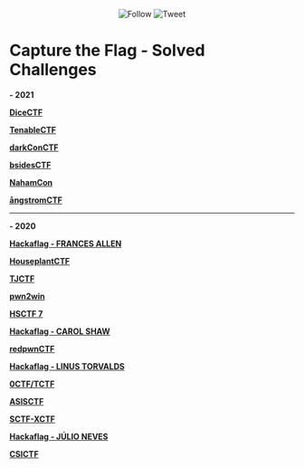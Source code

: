 <p align="center">
    <img alt="Follow" src="https://img.shields.io/github/followers/EffectRenan?style=social">
    <img alt="Tweet" src="https://img.shields.io/twitter/follow/EffectRenan?label=Follow&style=social">
</p>

# Capture the Flag - Solved Challenges

**- 2021**

**[DiceCTF](https://github.com/EffectRenan/CTF/tree/DiceCTF_2021)**

**[TenableCTF](https://github.com/EffectRenan/CTF/tree/TenableCTF_2021)**

**[darkConCTF](https://github.com/EffectRenan/CTF/tree/darkConCTF_2021)**

**[bsidesCTF](https://github.com/EffectRenan/CTF/tree/bsidesCTF_2021)**

**[NahamCon](https://github.com/EffectRenan/CTF/tree/nahamconCTF_2021)**

**[ångstromCTF](https://github.com/EffectRenan/CTF/tree/angstromCTF_2021)**

***

**- 2020**

**[Hackaflag - FRANCES ALLEN](https://github.com/EffectRenan/CTF/tree/hackaflag_2020_FRANCES-ALLEN)**

**[HouseplantCTF](https://github.com/EffectRenan/CTF/tree/HouseplantCTF_2020)**

**[TJCTF](https://github.com/EffectRenan/CTF/tree/TJCTF_2020)**

**[pwn2win](https://github.com/EffectRenan/CTF/tree/pwn2win)**

**[HSCTF 7](https://github.com/EffectRenan/CTF/tree/HSCTF7_2020)**

**[Hackaflag - CAROL SHAW](https://github.com/EffectRenan/CTF/tree/hackaflag_2020_CAROL-SHAW)**

**[redpwnCTF](https://github.com/EffectRenan/CTF/tree/redpwnCTF_2020)**

**[Hackaflag - LINUS TORVALDS](https://github.com/EffectRenan/CTF/tree/hackaflag_2020_LINUS-TORVALDS)**

**[0CTF/TCTF](https://github.com/EffectRenan/CTF/tree/0ctf-tctf_2020)**

**[ASISCTF](https://github.com/EffectRenan/CTF/tree/ASISCTF_2020)**

**[SCTF-XCTF](https://github.com/EffectRenan/CTF/tree/SCTF-XCTF_2020)**

**[Hackaflag - JÚLIO NEVES](https://github.com/EffectRenan/CTF/tree/hackaflag_2020_JULIO-NEVES)**

**[CSICTF](https://github.com/EffectRenan/CTF/tree/CSICTF_2020)**
